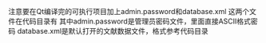 注意要在Qt编译完的可执行项目加上admin.password和database.xml
这两个文件在代码目录有
其中admin.password是管理员密码文件，里面直接ASCII格式密码
database.xml是默认打开的文献数据文件，格式参考代码目录
